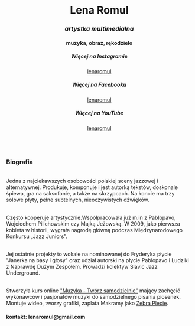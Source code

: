 <!DOCTYPE html>
<html lang="en">

<head>
  <meta charset="UTF-8">
  <meta name="viewport" content="width=device-width, initial-scale=1.0">
  <meta http-equiv="X-UA-Compatible" content="ie=edge">
  <link rel="stylesheet" href="https://cdnjs.cloudflare.com/ajax/libs/font-awesome/5.14.0/css/all.min.css" integrity="sha512-1PKOgIY59xJ8Co8+NE6FZ+LOAZKjy+KY8iq0G4B3CyeY6wYHN3yt9PW0XpSriVlkMXe40PTKnXrLnZ9+fkDaog==" crossorigin="anonymous" />
  <link rel="stylesheet" href="css/style.css">
  <title>Lena Romul - oficjalna strona</title>

</head>

</div>
</nav>

<body>

  <header>
    <h1><B>Lena Romul</B></h1>
    <p>
    <p>
    <h3><I>artystka multimedialna</I></h2>
      </p>
      <h4> muzyka, obraz, rękodzieło </h4>
      </p>
      <h5 class="card-title">Więcej na Instagramie </h5>
      <a href="https://www.instagram.com/lenaromul/" <button class="button"> <i class="fab fa-instagram"></i></i> lenaromul </button> </a>
      <br>
      <h5 class="card-title">Więcej na Facebooku </h5>
      <a href="https://www.facebook.com/Lena.Romul" <button class="button"> <i class="fab fa-facebook"></i></i> lenaromul </button> </a>
      <br>
      <h5 class="card-title">Więcej na YouTube </h5>
      <a href="https://www.youtube.com/watch?v=CQJ_2QWnBE8&list=PLaH9xMO7pBNjvjB6xG8t6vEPK0Kn8G134&ab_channel=karrotkommando" <button class="button"> <i class="fab fa-youtube"></i></i> lenaromul </button> </a>
      <br>
      <br>
      <h2><i class="fas fa-arrow-down"></i></h2>
  </header>

  <section>
    <h3>Biografia</h3>
    <p><br>
      Jedna z najciekawszych osobowości polskiej sceny jazzowej i alternatywnej. Produkuje, komponuje i jest autorką tekstów, doskonale śpiewa, gra na saksofonie, a także na skrzypcach. Na koncie ma trzy solowe płyty, pełne subtelnych, nieoczywistych
      dźwięków.
    <p><br>Często kooperuje artystycznie.Współpracowała już m.in z Pablopavo, Wojciechem Pilichowskim czy Majką Jeżowską. W 2009, jako pierwsza kobieta w historii, wygrała nagrodę główną podczas Międzynarodowego Konkursu „Jazz Juniors”.</p>
    <p><br> Jej ostatnie projekty to wokale na nominowanej do Fryderyka płycie "Janerka na basy i głosy" oraz udział autorski na płycie Pablopavo i Ludziki z Naprawdę Dużym Zespołem. Prowadzi kolektyw Slavic Jazz Underground.</p>
    <p><br> Stworzyła kurs online <a href=https://www.tworzsamodzielnie.pl>"Muzyka - Twórz samodzielnie"</a> mający zachęcić wykonawców i pasjonatów muzyki do samodzielnego pisania piosenek. Montuje wideo, tworzy grafiki, zaplata Makramy jako <a
        href="https://upbeat-feynman-437cdf.netlify.app/">Zebra Plecie</a>.
    </p>

  </section>
  <div>
    <h4>kontakt: lenaromul@gmail.com</h4>
  </div>
</body>

</html>


